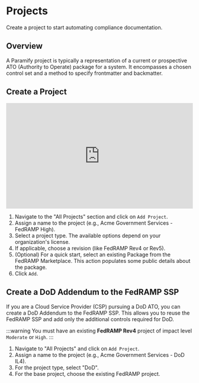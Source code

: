 # Projects

Create a project to start automating compliance documentation.

## Overview
A Paramify project is typically a representation of a current or prospective ATO (Authority to Operate) package for a system. It encompasses a chosen control set and a method to specify frontmatter and backmatter.

## Create a Project

<div style="position:relative;padding-top:56.25%;">
<iframe style="position:absolute;top:0;left:0;width:100%;height:100%;" src="https://www.youtube.com/embed/wddePFJDLLk?si=ay9-Selo7J7Byyl4" title="YouTube video player" frameborder="0" allow="accelerometer; autoplay; clipboard-write; encrypted-media; gyroscope; picture-in-picture; web-share" allowfullscreen></iframe>
</div>

1. Navigate to the "All Projects" section and click on `Add Project`.
2. Assign a name to the project (e.g., Acme Government Services - FedRAMP High).
3. Select a project type. The available options depend on your organization's license.
4. If applicable, choose a revision (like FedRAMP Rev4 or Rev5).
5. (Optional) For a quick start, select an existing Package from the FedRAMP Marketplace. This action populates some public details about the package.
6. Click `Add`.

## Create a DoD Addendum to the FedRAMP SSP
If you are a Cloud Service Provider (CSP) pursuing a DoD ATO, you can create a DoD Addendum to the FedRAMP SSP. This allows you to reuse the FedRAMP SSP and add only the additional controls required for DoD.

:::warning
You must have an existing **FedRAMP Rev4** project of impact level `Moderate` or `High`.
:::

1. Navigate to "All Projects" and click on `Add Project`.
2. Assign a name to the project (e.g., Acme Government Services - DoD IL4).
3. For the project type, select "DoD".
4. For the base project, choose the existing FedRAMP project.
